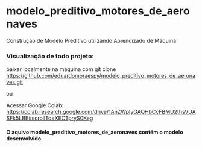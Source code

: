 # modelo_preditivo_motores_de_aeronaves

Construção de Modelo Preditivo utilizando Aprendizado de Máquina


### Visualização de todo projeto:
  
  baixar localmente na maquina com git clone https://github.com/eduardomoraespy/modelo_preditivo_motores_de_aeronaves.git
  
  ou
  
  Acessar Google Colab: https://colab.research.google.com/drive/1AnZWpIyGAQHbCcFBMU2thsVUASFk5LBE#scrollTo=XECTpryS0Keg
  
  
  
  #### O aquivo modelo_preditivo_motores_de_aeronaves contém o modelo desenvolvido
